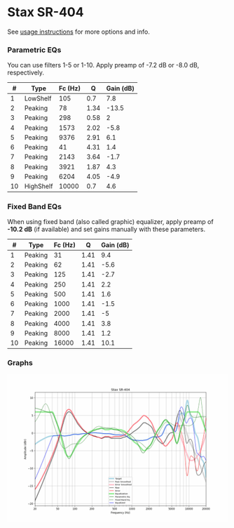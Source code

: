 # Stax SR-404
See [usage instructions](https://github.com/jaakkopasanen/AutoEq#usage) for more options and info.

### Parametric EQs
You can use filters 1-5 or 1-10. Apply preamp of -7.2 dB or -8.0 dB, respectively.

|   # | Type      |   Fc (Hz) |    Q |   Gain (dB) |
|-----|-----------|-----------|------|-------------|
|   1 | LowShelf  |       105 | 0.7  |         7.8 |
|   2 | Peaking   |        78 | 1.34 |       -13.5 |
|   3 | Peaking   |       298 | 0.58 |         2   |
|   4 | Peaking   |      1573 | 2.02 |        -5.8 |
|   5 | Peaking   |      9376 | 2.91 |         6.1 |
|   6 | Peaking   |        41 | 4.31 |         1.4 |
|   7 | Peaking   |      2143 | 3.64 |        -1.7 |
|   8 | Peaking   |      3921 | 1.87 |         4.3 |
|   9 | Peaking   |      6204 | 4.05 |        -4.9 |
|  10 | HighShelf |     10000 | 0.7  |         4.6 |

### Fixed Band EQs
When using fixed band (also called graphic) equalizer, apply preamp of **-10.2 dB** (if available) and set gains manually with these parameters.

|   # | Type    |   Fc (Hz) |    Q |   Gain (dB) |
|-----|---------|-----------|------|-------------|
|   1 | Peaking |        31 | 1.41 |         9.4 |
|   2 | Peaking |        62 | 1.41 |        -5.6 |
|   3 | Peaking |       125 | 1.41 |        -2.7 |
|   4 | Peaking |       250 | 1.41 |         2.2 |
|   5 | Peaking |       500 | 1.41 |         1.6 |
|   6 | Peaking |      1000 | 1.41 |        -1.5 |
|   7 | Peaking |      2000 | 1.41 |        -5   |
|   8 | Peaking |      4000 | 1.41 |         3.8 |
|   9 | Peaking |      8000 | 1.41 |         1.2 |
|  10 | Peaking |     16000 | 1.41 |        10.1 |

### Graphs
![](./Stax%20SR-404.png)
